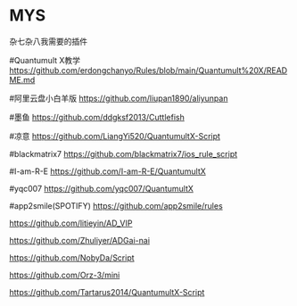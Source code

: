 # MYS
杂七杂八我需要的插件

#Quantumult X教学
https://github.com/erdongchanyo/Rules/blob/main/Quantumult%20X/README.md

#阿里云盘小白羊版
https://github.com/liupan1890/aliyunpan

#墨鱼
https://github.com/ddgksf2013/Cuttlefish

#凉意
https://github.com/LiangYi520/QuantumultX-Script

#blackmatrix7
https://github.com/blackmatrix7/ios_rule_script

#I-am-R-E
https://github.com/I-am-R-E/QuantumultX

#yqc007
https://github.com/yqc007/QuantumultX

#app2smile(SPOTIFY)
https://github.com/app2smile/rules

https://github.com/litieyin/AD_VIP

https://github.com/Zhuliyer/ADGai-nai

https://github.com/NobyDa/Script

https://github.com/Orz-3/mini

https://github.com/Tartarus2014/QuantumultX-Script
